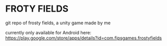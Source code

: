 # FROTY FIELDS 

git repo of frosty fields, a unity game made by me

currently only available for Android here:
https://play.google.com/store/apps/details?id=com.fipsgames.frostyfields